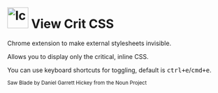 # <img src="//raw.githubusercontent.com/matthias-vogt/view-crit-css/master/icons/48.png" height="48px" alt="Icon"> View Crit CSS
Chrome extension to make external stylesheets invisible.

Allows you to display only the critical, inline CSS.

You can use keyboard shortcuts for toggling, default is <kbd>ctrl+e</kbd>/<kbd>cmd+e</kbd>.

<small>Saw Blade by Daniel Garrett Hickey from the Noun Project</small>